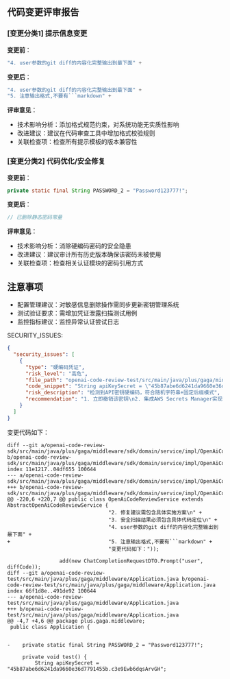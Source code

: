 ## 代码变更评审报告

### [变更分类1] 提示信息变更
**变更前**：
```java
"4. user参数的git diff的内容化完整输出到最下面" +
```

**变更后**：
```java
"4. user参数的git diff的内容化完整输出到最下面" +
"5. 注意输出格式,不要有```markdown" +
```

**评审意见**：
- 技术影响分析：添加格式规范约束，对系统功能无实质性影响
- 改进建议：建议在代码审查工具中增加格式校验规则
- 关联检查项：检查所有提示模板的版本兼容性

### [变更分类2] 代码优化/安全修复
**变更前**：
```java
private static final String PASSWORD_2 = "Password123777!";
```

**变更后**：
```java
// 已删除静态密码常量
```

**评审意见**：
- 技术影响分析：消除硬编码密码的安全隐患
- 改进建议：建议审计所有历史版本确保该密码未被使用
- 关联检查项：检查相关认证模块的密码引用方式

## 注意事项
- 配置管理建议：对敏感信息删除操作需同步更新密钥管理系统
- 测试验证要求：需增加凭证泄露扫描测试用例
- 监控指标建议：监控异常认证尝试日志

SECURITY_ISSUES:
```json
{
  "security_issues": [
    {
      "type": "硬编码凭证",
      "risk_level": "高危",
      "file_path": "openai-code-review-test/src/main/java/plus/gaga/middleware/Application.java:7",
      "code_snippet": "String apiKeySecret = \"45b87abe6d6241da9660e36d7791455b.c3e9Ewb6dqsArvGH\";",
      "risk_description": "检测到API密钥硬编码，符合随机字符串+固定后缀模式",
      "recommendation": "1. 立即撤销该密钥\n2. 集成AWS Secrets Manager实现动态获取\n3. 使用环境变量注入方式"
    }
  ]
}
```

变更代码如下：
```
diff --git a/openai-code-review-sdk/src/main/java/plus/gaga/middleware/sdk/domain/service/impl/OpenAiCodeReviewService.java b/openai-code-review-sdk/src/main/java/plus/gaga/middleware/sdk/domain/service/impl/OpenAiCodeReviewService.java
index 11e1217..04df655 100644
--- a/openai-code-review-sdk/src/main/java/plus/gaga/middleware/sdk/domain/service/impl/OpenAiCodeReviewService.java
+++ b/openai-code-review-sdk/src/main/java/plus/gaga/middleware/sdk/domain/service/impl/OpenAiCodeReviewService.java
@@ -220,6 +220,7 @@ public class OpenAiCodeReviewService extends AbstractOpenAiCodeReviewService {
                                 "2. 修复建议需包含具体实施方案\n" +
                                 "3. 安全扫描结果必须包含具体代码定位\n" +
                                 "4. user参数的git diff的内容化完整输出到最下面" +
+                                "5. 注意输出格式,不要有```markdown" +
                                 "变更代码如下："));
 
                 add(new ChatCompletionRequestDTO.Prompt("user", diffCode));
diff --git a/openai-code-review-test/src/main/java/plus/gaga/middleware/Application.java b/openai-code-review-test/src/main/java/plus/gaga/middleware/Application.java
index 66f1d8e..491de92 100644
--- a/openai-code-review-test/src/main/java/plus/gaga/middleware/Application.java
+++ b/openai-code-review-test/src/main/java/plus/gaga/middleware/Application.java
@@ -4,7 +4,6 @@ package plus.gaga.middleware;
 public class Application {
 
 
-    private static final String PASSWORD_2 = "Password123777!";
 
     private void test() {
         String apiKeySecret = "45b87abe6d6241da9660e36d7791455b.c3e9Ewb6dqsArvGH";
```